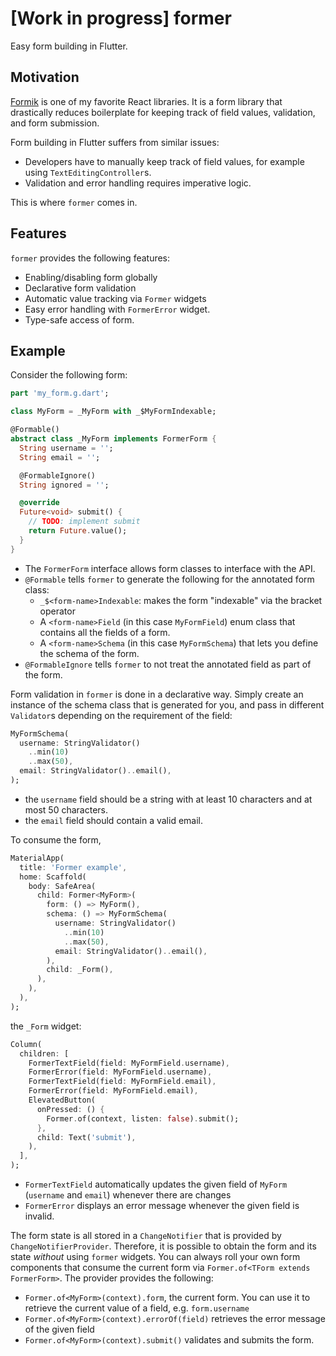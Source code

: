 # [Work in progress] former

Easy form building in Flutter.

## Motivation

[Formik](https://formik.org/) is one of my favorite React libraries. It is a form library that
drastically reduces boilerplate for keeping track of field values, validation, and form submission.

Form building in Flutter suffers from similar issues:

- Developers have to manually keep track of field values, for example using `TextEditingController`s. 
- Validation and error handling requires imperative logic.

This is where `former` comes in.

## Features

`former` provides the following features:

- Enabling/disabling form globally
- Declarative form validation
- Automatic value tracking via `Former` widgets
- Easy error handling with `FormerError` widget.
- Type-safe access of form.

## Example

Consider the following form:

```dart
part 'my_form.g.dart';

class MyForm = _MyForm with _$MyFormIndexable;

@Formable()
abstract class _MyForm implements FormerForm {
  String username = '';
  String email = '';

  @FormableIgnore()
  String ignored = '';

  @override
  Future<void> submit() {
    // TODO: implement submit
    return Future.value();
  }
}
```

- The `FormerForm` interface allows form classes to interface with the API.
- `@Formable` tells `former` to generate the following for the annotated form class:
    - `_$<form-name>Indexable`: makes the form "indexable" via the bracket operator
    - A `<form-name>Field` (in this case `MyFormField`) enum class that contains all the fields
    of a form.
    - A `<form-name>Schema` (in this case `MyFormSchema`) that lets you define the schema of the form.
- `@FormableIgnore` tells `former` to not treat the annotated field as part of the form.

Form validation in `former` is done in a declarative way. Simply create an instance of the schema class
that is generated for you, and pass in different `Validator`s depending on the
requirement of the field:

```dart
MyFormSchema(
  username: StringValidator()
    ..min(10)
    ..max(50),
  email: StringValidator()..email(),
);
```

- the `username` field should be a string with at least 10 characters and at most 50 characters.
- the `email` field should contain a valid email.

To consume the form,

```dart
MaterialApp(
  title: 'Former example',
  home: Scaffold(
    body: SafeArea(
      child: Former<MyForm>(
        form: () => MyForm(),
        schema: () => MyFormSchema(
          username: StringValidator()
            ..min(10)
            ..max(50),
          email: StringValidator()..email(),
        ),
        child: _Form(),
      ),
    ),
  ),
);
```

the `_Form` widget:

```dart
Column(
  children: [
    FormerTextField(field: MyFormField.username),
    FormerError(field: MyFormField.username),
    FormerTextField(field: MyFormField.email),
    FormerError(field: MyFormField.email),
    ElevatedButton(
      onPressed: () {
        Former.of(context, listen: false).submit();
      },
      child: Text('submit'),
    ),
  ],
);
```

- `FormerTextField` automatically updates the given field of `MyForm` (`username` and `email`)
whenever there are changes
- `FormerError` displays an error message whenever the given field is invalid.

The form state is all stored in a `ChangeNotifier` that is provided by `ChangeNotifierProvider`.
Therefore, it is possible to obtain the form and its state *without* using `former` widgets.
You can always roll your own form components that consume the current form via `Former.of<TForm extends FormerForm>`.
The provider provides the following:

- `Former.of<MyForm>(context).form`, the current form. You can use it to retrieve the current value of a field,
e.g. `form.username`
- `Former.of<MyForm>(context).errorOf(field)` retrieves the error message of the given field
- `Former.of<MyForm>(context).submit()` validates and submits the form.
